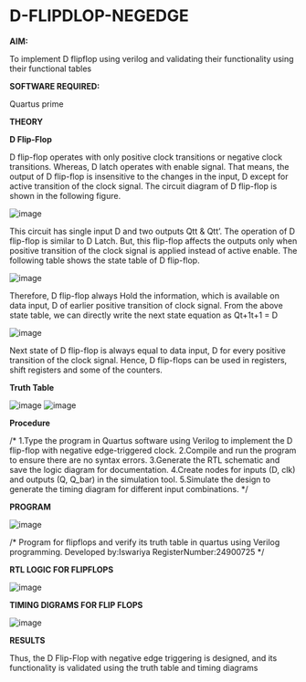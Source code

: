 # D-FLIPDLOP-NEGEDGE

**AIM:**

To implement  D flipflop using verilog and validating their functionality using their functional tables

**SOFTWARE REQUIRED:**

Quartus prime

**THEORY**

**D Flip-Flop**

D flip-flop operates with only positive clock transitions or negative clock transitions. Whereas, D latch operates with enable signal. That means, the output of D flip-flop is insensitive to the changes in the input, D except for active transition of the clock signal. The circuit diagram of D flip-flop is shown in the following figure.

![image](https://github.com/naavaneetha/D-FLIPDLOP-NEGEDGE/assets/154305477/48c81fe8-bc3f-40e7-95e2-519fc155ad51)

This circuit has single input D and two outputs Qtt & Qtt’. The operation of D flip-flop is similar to D Latch. But, this flip-flop affects the outputs only when positive transition of the clock signal is applied instead of active enable. The following table shows the state table of D flip-flop.

![image](https://github.com/naavaneetha/D-FLIPDLOP-NEGEDGE/assets/154305477/e5f3fda7-68ec-4a3a-a0a4-cf6f9cc4ab55)

Therefore, D flip-flop always Hold the information, which is available on data input, D of earlier positive transition of clock signal. From the above state table, we can directly write the next state equation as Qt+1t+1 = D

![image](https://github.com/naavaneetha/D-FLIPDLOP-NEGEDGE/assets/154305477/8592c0d8-2917-4142-91b9-d6c30dd891d2)

Next state of D flip-flop is always equal to data input, D for every positive transition of the clock signal. Hence, D flip-flops can be used in registers, shift registers and some of the counters.

**Truth Table**

![image](https://github.com/user-attachments/assets/ef2475e1-467e-4f3c-b9b2-126574db3032)
![image](https://github.com/user-attachments/assets/4c18a82b-780e-462b-9c52-6380154c0a7c)


**Procedure**

/* 1.Type the program in Quartus software using Verilog to implement the D flip-flop
with negative edge-triggered clock.
2.Compile and run the program to ensure there are no syntax errors.
3.Generate the RTL schematic and save the logic diagram for documentation.
4.Create nodes for inputs (D, clk) and outputs (Q, Q_bar) in the simulation tool.
5.Simulate the design to generate the timing diagram for different input combinations.
*/

**PROGRAM**

![image](https://github.com/user-attachments/assets/588ceda4-3ad7-4094-afc7-6105e4a2ff15)

/* Program for flipflops and verify its truth table in quartus using Verilog programming. Developed by:Iswariya RegisterNumber:24900725
*/

**RTL LOGIC FOR FLIPFLOPS**

![image](https://github.com/user-attachments/assets/1a104343-88d0-44c3-a60d-7ea610ef0436)

**TIMING DIGRAMS FOR FLIP FLOPS**

![image](https://github.com/user-attachments/assets/da7c18f7-d42f-4969-aa78-9cb0650444c6)

**RESULTS**

Thus, the D Flip-Flop with negative edge triggering is designed, and its functionality is
validated using the truth table and timing diagrams
